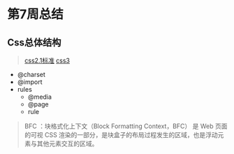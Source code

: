 # 第7周总结

## Css总体结构
 > [css2.1标准](https://www.w3.org/TR/2011/REC-CSS2-20110607/#minitoc)
 > [css3](https://www.w3.org/TR/css-syntax-3/)
* @charset
* @import
* rules
  * @media
  * @page
  * rule

> BFC ：块格式化上下文（Block Formatting Context，BFC） 是 Web 页面的可视 CSS 渲染的一部分，是块盒子的布局过程发生的区域，也是浮动元素与其他元素交互的区域。